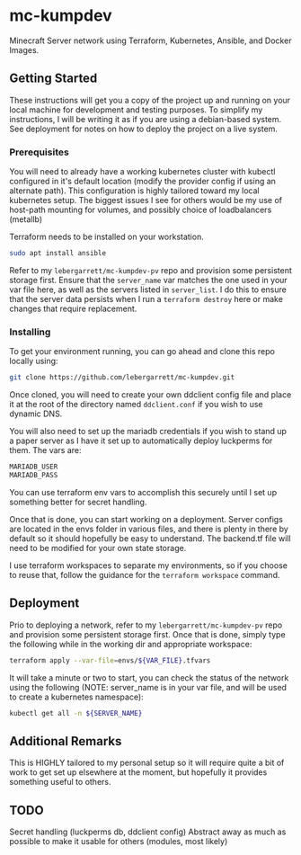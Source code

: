 # mc-kumpdev

Minecraft Server network using Terraform, Kubernetes, Ansible, and Docker Images.

## Getting Started

These instructions will get you a copy of the project up and running on your local machine for development and testing purposes. To simplify my instructions, I will be writing it as if you are using a debian-based system. See deployment for notes on how to deploy the project on a live system.

### Prerequisites

You will need to already have a working kubernetes cluster with kubectl configured in it's default location (modify the provider config if using an alternate path). This configuration is highly tailored toward my local kubernetes setup. The biggest issues I see for others would be my use of host-path mounting for volumes, and possibly choice of loadbalancers (metallb)

Terraform needs to be installed on your workstation.

```bash
sudo apt install ansible
```

Refer to my `lebergarrett/mc-kumpdev-pv` repo and provision some persistent storage first. Ensure that the `server_name` var matches the one used in your var file here, as well as the servers listed in `server_list`. I do this to ensure that the server data persists when I run a `terraform destroy` here or make changes that require replacement.

### Installing

To get your environment running, you can go ahead and clone this repo locally using:

```bash
git clone https://github.com/lebergarrett/mc-kumpdev.git
```

Once cloned, you will need to create your own ddclient config file and place it at the root of the directory named `ddclient.conf` if you wish to use dynamic DNS.

You will also need to set up the mariadb credentials if you wish to stand up a paper server as I have it set up to automatically deploy luckperms for them. The vars are: 

```bash
MARIADB_USER
MARIADB_PASS
```

You can use terraform env vars to accomplish this securely until I set up something better for secret handling.

Once that is done, you can start working on a deployment. Server configs are located in the envs folder in various files, and there is plenty in there by default so it should hopefully be easy to understand. The backend.tf file will need to be modified for your own state storage.

I use terraform workspaces to separate my environments, so if you choose to reuse that, follow the guidance for the `terraform workspace` command.

## Deployment

Prio to deploying a network, refer to my `lebergarrett/mc-kumpdev-pv` repo and provision some persistent storage first. Once that is done, simply type the following while in the working dir and appropriate workspace:

```bash
terraform apply --var-file=envs/${VAR_FILE}.tfvars
```

It will take a minute or two to start, you can check the status of the network using the following (NOTE: server_name is in your var file, and will be used to create a kubernetes namespace):

```bash
kubectl get all -n ${SERVER_NAME}
```

## Additional Remarks

This is HIGHLY tailored to my personal setup so it will require quite a bit of work to get set up elsewhere at the moment, but hopefully it provides something useful to others.

## TODO

Secret handling (luckperms db, ddclient config)
Abstract away as much as possible to make it usable for others (modules, most likely)
